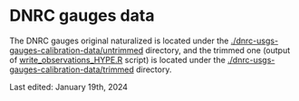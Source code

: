 # DNRC gauges data
The DNRC gauges original naturalized is located under the [./dnrc-usgs-gauges-calibration-data/untrimmed](./dnrc-usgs-gauges-calibration-data/untrimmed) directory, and the trimmed one (output of [write_observations_HYPE.R](./dnrc-usgs-gauges-calibration-workflow/write_observations_HYPE.R) script) is located under the [./dnrc-usgs-gauges-calibration-data/trimmed](./dnrc-usgs-gauges-calibration-data/trimmed) directory.

Last edited: January 19th, 2024
